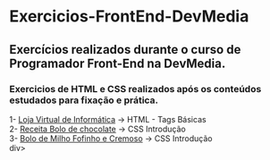 <h1>Exercicios-FrontEnd-DevMedia</h1> 

<h2>Exercícios realizados durante o curso de Programador Front-End na DevMedia.</h2>
<h3>Exercicios de HTML e CSS realizados após os conteúdos estudados para fixação e prática.</h3>

<div align="left">
  1- <a href="1- Loja Virtual de Informatica">Loja Virtual de Informática</a> -> HTML - Tags Básicas <br>
  2- <a href="2- Receita Bolo de chocolate" >Receita Bolo de chocolate</a> -> CSS Introdução <br>
  3-  <a href="3- Bolo de Milho Fofinho e Cremoso" >Bolo de Milho Fofinho e Cremoso</a> -> CSS Introdução <br>
</div>div>
